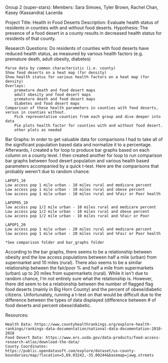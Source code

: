 

Group 2 (super-stars): Members: Sara Simoes, Tyler Brown, Rachel Chan, Kasey (Kassandra) Lacerda

Project Title: Health in Food Deserts Description: Evaluate health status of residents in counties with and without food deserts.
Hypothesis: The presence of a food desert in a county results in decreased health status for residents of that county.

Research Questions:
Do residents of counties with food deserts have reduced health status, as measured by various health factors (e.g. premature death, adult obesity, diabetes)

    Parse data by common characteristic (i.e. county)
    Show food deserts on a heat map (for density)
    Show health status for various health factors on a heat map (for density)
    Overlays:
        premature death and food desert maps
        adult obesity and food desert maps
        premature death and food desert maps
        diabetes and food desert maps
    Comparison of these health parameters in counties with food deserts, versus in counties without.
        Pick representative counties from each group and dive deeper into data
        Pie plots health factor for counties with and without food desert.
        other plots as needed

Bar Graphs:
In order to get valuable data for comparisons I had to take all of the significant population 
based data and normalize it to a percentage. Afterwards, I created a for loop to produce bar graphs based on
each column on a county level. 
I then created another for loop to run comparison bar graphs between food desert population and various health based
parameters accompanied by a quick t-test. Here are the comparisons that probably weren't due to random chance:
    
    LAPOP1_10
    Low access pop 1 mile urban - 10 miles rural and medicare percent
    Low access pop 1 mile urban - 10 miles rural and obese percent
    low access pop 1 mile urban - 10 miles rural and %Fair or Poor health
    
    LAPOP05_10
    low access pop 1/2 mile urban - 10 miles rural and medicare percent
    Low access pop 1/2 mile urban - 10 miles rural and obese percent
    Low access pop 1/2 mile urban - 10 miles rural and %Fair or Poor
    
    LAPOP1_20
    Low access pop 1 mile urban - 20 miles rural and medicare percent
    low access pop 1 mile urban - 20 miles rural and %Fair or Poor health
    
    *See comparison folder and bar_graphs folder

According to the bar graphs, there seems to be a relationship between obesity and the low access populations between
half a mile (urban) from supermarket and 10 miles (rural).
There also seems to be a similar relationship between the fair/poor % and half a mile from supermarkets (urban)
up to 20 miles from supermarkets (rural).
While it isn't due to random chance, I'm not entirely sure what the relationship is. However, there did seem to be a relationship
between the number of flagged flag food deserts (mainly in Big Horn County) and the percent of obese/diabetic citizens. Unfortunately, running a t-test
on that would be difficult due to the difference between the types of data displayed (difference between # of food deserts and percent obese/diabetic.

Resources:

    Health Data: https://www.countyhealthrankings.org/explore-health-rankings/rankings-data-documentation/national-data-documentation-2010-2018
    Food Desert Data: https://www.ers.usda.gov/data-products/food-access-research-atlas/download-the-data/
    County Coordinates: https://public.opendatasoft.com/explore/dataset/us-county-boundaries/map/?location=5,69.03242,-35.00244&basemap=jawg.streets
